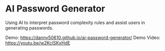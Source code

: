 # AI Password Generator

Using AI to interpret password complexity rules and assist users in generating passwords.

Demo: https://danny50610.github.io/ai-password-generator/
Demo Video: https://youtu.be/w2KclSKxHdE
